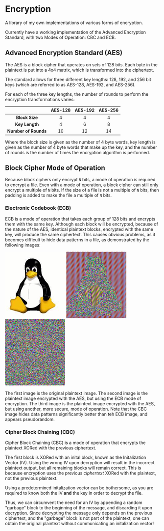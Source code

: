 # Encryption
A library of my own implementations of various forms of encryption.

Currently have a working implementation of the Advanced Encryption Standard, with two Modes of Operation: CBC and ECB.

## Advanced Encryption Standard (AES)
The AES is a block cipher that operates on sets of 128 bits. Each byte in the plaintext is put into a 4x4 matrix, which is transformed into the ciphertext.

The standard allows for three different key lengths: 128, 192, and 256 bit keys (which are referred to as AES-128, AES-192, and AES-256). 

For each of the three key lengths, the number of rounds to perform the encryption transformations varies:


|                      |    AES-128   |     AES-192    |    AES-256    |
|       :----:         |    :---:     |     :---:      |     :---:     |
| **Block Size**       |       4      |       4        |       4       |
| **Key Length**       |       4      |       6        |       8       |
| **Number of Rounds** |      10      |       12       |       14      |


Where the block size is given as the number of 4 byte words, key length is given as the number of 4 byte words that make up the key, and the number of rounds is the number of times the encryption algorithm is performed.


## Block Cipher Mode of Operation

Because block ciphers only encrypt `N` bits, a mode of operation is required to encrypt a file. Even with a mode of operation, a block cipher can still only encrypt a multiple of `N` bits.
If the size of a file is not a multiple of `N` bits, then padding is added to make the file a multiple of `N` bits. 

### Electronic Codebook (ECB)

ECB is a mode of operation that takes each group of 128 bits and encrypts them with the same key.
Although each block will be encrypted, because of the nature of the AES, identical plaintext blocks, encrypted with the same key, will produce the same ciphertext. 
This causes obvious problems, as it becomes difficult to hide data patterns in a file, as demonstrated by the following images:

![alt text](/aes/out/tux.bmp "Plaintext Image") 
![alt text](/aes/out/encrypted_ecb.bmp "ECB Image")
![alt text](/aes/out/encrypted_cbc.bmp "CBC Image")

The first image is the original plaintext image. 
The second image is the plaintext image encrypted with the AES, but using the ECB mode of encryption. 
The third image is the plaintext image encrypted with the AES, but using another, more secure, mode of operation. 
Note that the CBC image hides data patterns significantly better than teh ECB image, and appears pseudorandom.

### Cipher Block Chaining (CBC)

Cipher Block Chaining (CBC) is a mode of operation that encrypts the plaintext XORed with the previous ciphertext.

The first block is XORed with an inital block, known as the Initalization Vector (IV).
Using the wrong IV upon decryption will result in the incorrect plaintext output, but all remaining blocks will remain correct. 
This is because encryption uses the previous _ciphertext_ XORed with the plaintext, not the previous plaintext. 

Using a predetermined initalization vector can be bothersome, as you are required to know both the IV **and** the key in order to decrypt the file.

Thus, we can circumvent the need for an IV by appending a random "garbage" block to the beginning of the message, and discarding it upon decryption.
Since decrypting the message only depends on the previous ciphertext, and the "garbage" block is not part of the plaintext, one can obtain the original plaintext without communicating an initalization vector!
